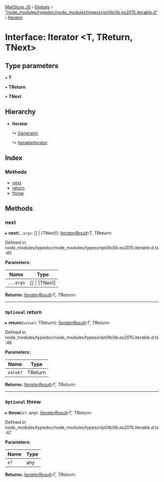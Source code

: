 [MailSlurp JS](../README.md) › [Globals](../globals.md) › ["node_modules/typedoc/node_modules/typescript/lib/lib.es2015.iterable.d"](../modules/_node_modules_typedoc_node_modules_typescript_lib_lib_es2015_iterable_d_.md) › [Iterator](_node_modules_typedoc_node_modules_typescript_lib_lib_es2015_iterable_d_.iterator.md)

# Interface: Iterator <**T, TReturn, TNext**>

## Type parameters

▪ **T**

▪ **TReturn**

▪ **TNext**

## Hierarchy

* **Iterator**

  ↳ [Generator](_node_modules_typedoc_node_modules_typescript_lib_lib_es2015_generator_d_.generator.md)

  ↳ [IterableIterator](_node_modules_typedoc_node_modules_typescript_lib_lib_es2015_iterable_d_.iterableiterator.md)

## Index

### Methods

* [next](_node_modules_typedoc_node_modules_typescript_lib_lib_es2015_iterable_d_.iterator.md#next)
* [return](_node_modules_typedoc_node_modules_typescript_lib_lib_es2015_iterable_d_.iterator.md#optional-return)
* [throw](_node_modules_typedoc_node_modules_typescript_lib_lib_es2015_iterable_d_.iterator.md#optional-throw)

## Methods

###  next

▸ **next**(...`args`: [] | [TNext]): *[IteratorResult](../modules/_node_modules_typedoc_node_modules_typescript_lib_lib_es2015_iterable_d_.md#iteratorresult)‹T, TReturn›*

Defined in node_modules/typedoc/node_modules/typescript/lib/lib.es2015.iterable.d.ts:45

**Parameters:**

Name | Type |
------ | ------ |
`...args` | [] &#124; [TNext] |

**Returns:** *[IteratorResult](../modules/_node_modules_typedoc_node_modules_typescript_lib_lib_es2015_iterable_d_.md#iteratorresult)‹T, TReturn›*

___

### `Optional` return

▸ **return**(`value?`: TReturn): *[IteratorResult](../modules/_node_modules_typedoc_node_modules_typescript_lib_lib_es2015_iterable_d_.md#iteratorresult)‹T, TReturn›*

Defined in node_modules/typedoc/node_modules/typescript/lib/lib.es2015.iterable.d.ts:46

**Parameters:**

Name | Type |
------ | ------ |
`value?` | TReturn |

**Returns:** *[IteratorResult](../modules/_node_modules_typedoc_node_modules_typescript_lib_lib_es2015_iterable_d_.md#iteratorresult)‹T, TReturn›*

___

### `Optional` throw

▸ **throw**(`e?`: any): *[IteratorResult](../modules/_node_modules_typedoc_node_modules_typescript_lib_lib_es2015_iterable_d_.md#iteratorresult)‹T, TReturn›*

Defined in node_modules/typedoc/node_modules/typescript/lib/lib.es2015.iterable.d.ts:47

**Parameters:**

Name | Type |
------ | ------ |
`e?` | any |

**Returns:** *[IteratorResult](../modules/_node_modules_typedoc_node_modules_typescript_lib_lib_es2015_iterable_d_.md#iteratorresult)‹T, TReturn›*
